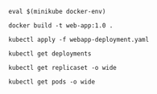 ```shell
eval $(minikube docker-env)
```


```shell
docker build -t web-app:1.0 .
```



```shell
kubectl apply -f webapp-deployment.yaml
```



```shell
kubectl get deployments
```


```shell
kubectl get replicaset -o wide
```


```shell
kubectl get pods -o wide
```
